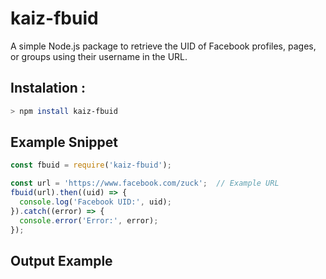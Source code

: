 # kaiz-fbuid

A simple Node.js package to retrieve the UID of Facebook profiles, pages, or groups using their username in the URL.

## Instalation :
```bash
> npm install kaiz-fbuid
```

## Example Snippet
```js
const fbuid = require('kaiz-fbuid');

const url = 'https://www.facebook.com/zuck';  // Example URL
fbuid(url).then((uid) => {
  console.log('Facebook UID:', uid);
}).catch((error) => {
  console.error('Error:', error);
});

```
## Output Example
```

